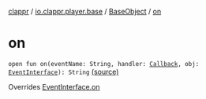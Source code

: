 [clappr](../../index.md) / [io.clappr.player.base](../index.md) / [BaseObject](index.md) / [on](.)

# on

`open fun on(eventName: String, handler: `[`Callback`](../-callback/index.md)`, obj: `[`EventInterface`](../-event-interface/index.md)`): String` [(source)](https://github.com/clappr/clappr-android/tree/dev/clappr/src/main/kotlin/io/clappr/player/base/BaseObject.kt#L27)

Overrides [EventInterface.on](../-event-interface/on.md)

